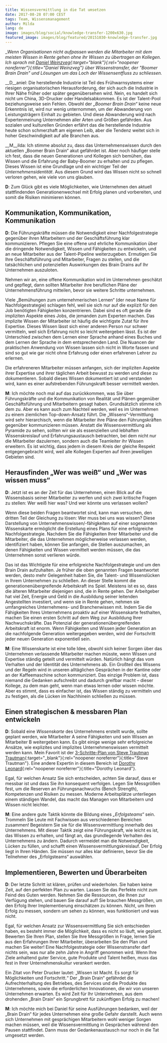 ```yaml
---
title: Wissensvermittlung in die Tat umsetzen
date: 2017-08-28 07:00 CEST
tags: Team, Wissensmanagement
author: Milda
lang: de
image: images/blog/social/knowledge-transfer-1200x630.jpg
featured_image: images/blog/featured/20151030-knowledge-transfer.jpg
---
```


__Wenn Organisationen nicht aufpassen werden die Mitarbeiter mit dem meisten Wissen in Rente gehen ohne ihr Wissen zu übertragen an Kollegen. Ich sprach mit [Daniel Weinzveg](http://www.dweinzveg.com/){:target="_blank"}{:rel="noopener noreferrer"}{:title="Daniel Weinzveg"} über Wissenstransfer, der "Boomer Brain Drain" und Lösungen um das Loch der Wissensentfluss zu schliessen.__

__D__aniel: Die herstellende Industrie ist Teil des Frühwarnsystems einer riesigen organisatorischen Herausforderung, der sich auch die Industrie in Ihrer Nähe früher oder später gegenübersehen wird. Nein, es handelt sich nicht um China, 3D-Drucker oder Handelsabkommen. Es ist der Talent-Pool beziehungsweise sein Fehlen. Obwohl der *„Boomer Brain Drain“* keine neue Erkenntnis ist, wird nur wenig unternommen, um der Abwanderung von Leistungsträgern Einhalt zu gebieten. Und diese Abwanderung wird nach Expertenmeinung Unternehmen aller Arten und Größen gefährden. Aus sozialen und kulturellen Gründen erfährt das die herstellende Industrie heute schon schmerzhaft am eigenen Leib, aber die Tendenz weitet sich in hoher Geschwindigkeit auf alle Branchen aus.

__M__ilda: Ich stimme absolut zu, dass das Unternehmenswissen durch den aktuellen „Boomer Brain Drain“ akut gefährdet ist. Aber noch häufiger stelle ich fest, dass die neuen Generationen und Kollegen sich bemühen, das Wissen und die Erfahrung der Baby-Boomer zu erhalten und zu pflegen. Dieses Wissen ist eine Grundlage und ein wichtiger Teil der *Unternehmensidentität*. Aus diesem Grund wird das Wissen nicht so schnell verloren gehen, wie viele von uns glauben.  

__D__: Zum Glück gibt es viele Möglichkeiten, wie Unternehmen den aktuell stattfindenden Generationenwechsel mit Erfolg planen und vorbereiten, und somit die Risiken minimieren können.

## Kommunikation, Kommunikation, Kommunikation

__D__: Die Führungskräfte müssen die Notwendigkeit einer Nachfolgestrategie gegenüber ihren Mitarbeitern und der Geschäftsführung klar kommunizieren. Pflegen Sie eine offene und ehrliche Kommunikation über die dringende Notwendigkeit, Wissen und Fähigkeiten zu entwickeln, und an neue Mitarbeiter aus der Talent-Pipeline weiterzugeben. Ermutigen Sie Ihre Geschäftsführung und Mitarbeiter, Fragen zu stellen, und die tatsächlichen und potenziellen Auswirkungen des Brain Drains auf Ihr Unternehmen auszuloten.

Nehmen wir an, eine offene Kommunikation wird im Unternehmen geschätzt und gepflegt, dann sollten Mitarbeiter ihre beruflichen Pläne der Unternehmensführung mitteilen, bevor sie weitere Schritte unternehmen.

Viele „Bemühungen zum unternehmerischen Lernen“ (der neue Name für Nachfolgestrategie) schlagen fehl, weil sie sich nur auf die explizit für den Job benötigten Fähigkeiten konzentrieren. Dabei sind es oft gerade die impliziten Aspekte eines Jobs, die jemanden zum Experten machen. Das implizite Wissen der Mitarbeiter ist häufig die wichtigste Zutat für ihre Expertise. Dieses Wissen lässt sich einer anderen Person nur schwer vermitteln, weil sich Erfahrung nicht so leicht weitergeben lässt. Es ist der Unterschied zwischen dem Lernen einer Sprache anhand eines Buches und dem Lernen der Sprache in dem entsprechenden Land. Die Nuancen der praktischen Anwendung von Wissen lassen sich nicht in Worte fassen und sind so gut wie gar nicht ohne Erfahrung oder einen erfahrenen Lehrer zu erlernen.

Die erfahreneren Mitarbeiter müssen anfangen, sich der impliziten Aspekte ihrer Expertise und ihrer täglichen Arbeit bewusst zu werden und diese zu dokumentieren. Sobald dieses Wissen dokumentiert ist und verstanden wird, kann es einer aufstrebenden Führungskraft besser vermittelt werden.

__M__: Ich möchte noch mal auf das zurückkommen, was Sie über Führungskräfte und die Kommunikation von Realität und Plänen gegenüber Geschäftsführung und Mitarbeitern gesagt haben. Grundsätzlich stimme ich dem zu. Aber es kann auch zum Nachteil werden, weil es im Unternehmen zu einem ziemlichen Top-down-Ansatz führt. Die „Wissens“-Vermittlung wird sehr hierarchisch, wenn die Mitarbeiter ihre Pläne den Führungskräften gegenüber kommunizieren müssen. Anstatt die Wissensvermittlung als Pyramide zu sehen, sollten wir sie als essenziellen und lebhaften Wissenskreislauf und Erfahrungsaustausch betrachten, bei dem nicht nur die Mitarbeiter dazulernen, sondern auch die Teamleiter ihr Wissen erweitern. Es ist wichtig, dass jedem in diesem Kreis der gleiche Respekt entgegengebracht wird, weil alle Kollegen Experten auf ihren jeweiligen Gebieten sind.

## Herausfinden „Wer was weiß“ und „Wer was wissen muss“

__D__: Jetzt ist es an der Zeit für das Unternehmen, einen Blick auf die Wissensbasis seiner Mitarbeiter zu werfen und sich zwei kritische Fragen zu stellen: Wer weiß hier was? Und wer könnte uns verlassen wollen?

Wenn diese beiden Fragen beantwortet sind, kann man versuchen, den dritten Teil der Gleichung zu lösen: Wer muss bei uns was wissen? Diese Darstellung von Unternehmenswissen/-fähigkeiten auf einer sogenannten Wissenskarte ermöglicht die Erstellung eines Plans für eine erfolgreiche Nachfolgestrategie. Nachdem Sie die Fähigkeiten Ihrer Mitarbeiter und die Mitarbeiter, die das Unternehmen möglicherweise verlassen werden, identifiziert haben, können Sie anfangen, die Stellen auszumachen, an denen Fähigkeiten und Wissen vermittelt werden müssen, die das Unternehmen sonst verlieren würde.

Das ist das Wichtigste für eine erfolgreiche Nachfolgestrategie und um den Brain Drain aufzuhalten. Je früher die oben genannten Fragen beantwortet werden, desto mehr Gelegenheit haben Sie, die Talent- und Wissenslücken in Ihrem Unternehmen zu schließen. An dieser Stelle kommt die generationenübergreifende Arbeitskraft ins Spiel. Meistens ist es so, dass die älteren Mitarbeiter diejenigen sind, die in Rente gehen. Der Arbeitgeber hat viel Zeit, Energie und Geld in die Ausbildung seiner leitenden Angestellten investiert, und wenn sie in Rente gehen, nehmen sie umfangreiches Unternehmens- und Branchenwissen mit. Indem Sie die Fähigkeiten Ihres Unternehmens proaktiv auf einer Wissenskarte festhalten, machen Sie einen ersten Schritt auf dem Weg zur Ausbildung Ihrer Nachwuchskräfte. Das Potenzial der generationenübergreifenden Arbeitskraft ist enorm. Wenn Fähigkeiten und Wissen jeder Generation an die nachfolgende Generation weitergegeben werden, wird der Fortschritt jeder neuen Generation exponentiell sein.

__M__: Eine Wissenskarte ist eine tolle Idee, obwohl sich keiner Sorgen über das Unternehmen verlassende Mitarbeiter machen müsste, wenn Wissen und Expertise ständig geteilt und vermittelt würden. Natürlich hängt das vom Verhalten und der Identität des Unternehmens ab. Ein Großteil des Wissens und der Regeln wird in unseren alltäglichen Gesprächen in der Kantine oder an der Kaffeemaschine schon kommuniziert. Das einzige Problem ist, dass niemand die Gedanken aufschreibt und dadurch greifbar macht – dieser Kollege, zu dem man geht, wenn man etwas lernen oder wissen möchte. Aber es stimmt, dass es einfacher ist, das Wissen ständig zu vermitteln und zu festigen, als die Lücken im Nachhinein schließen zu müssen.

## Einen strategischen & messbaren Plan entwickeln

__D__: Sobald eine *Wissenskarte* des Unternehmens erstellt wurde, sollte geplant werden, wie Mitarbeiter A seine Fähigkeiten und sein Wissen an Mitarbeiter B weitergeben kann. Es gibt einige wenige sehr erfolgreiche Ansätze, wie explizites und implizites Unternehmenswissen vermittelt werden kann. Mein Favorit ist der [3-Schritte-Plan von Steve Trautman Trautman](http://stevetrautman.com/3-step-solution/){:target="_blank"}{:rel="noopener noreferrer"}{:title="Steve Trautman"}. Eine andere Expertin in diesem Bereich ist [Dorothy Leonard](http://www.leonardbartongroup.com/html/team/LBG_Team_Dorothy_01.html){:rel="noopener noreferrer"}{:title="Dorothy Leonard"}.

Egal, für welchen Ansatz Sie sich entscheiden, achten Sie darauf, dass er messbar ist und dass Sie ihn konsequent verfolgen. Legen Sie Messgrößen fest, um die Reserven an Führungsnachwuchs (Bench Strength), Kompetenzen und Risiken zu messen. Moderne Arbeitsplätze unterliegen einem ständigen Wandel, das macht das Managen von Mitarbeitern und Wissen nicht leichter.

__M__: Eine andere gute Taktik könnte die Bildung eines *„Erfolgsteams“* sein. Trommeln Sie Leute mit Fachwissen aus verschiedenen Bereichen zusammen! Begeistern Sie sie für die Wissensvermittlung innerhalb des Unternehmens. Mit dieser Taktik zeigt eine Führungskraft, wie leicht es ist, das Wissen zu erhalten, und fängt an, das grundlegende Verhalten des Unternehmens zu ändern. Dadurch vermeidet man die Notwendigkeit, Lücken zu füllen, und schafft einen Wissensvermittlungskreislauf. Der Erfolg liegt in Ihren Händen. Sie müssen nur alles klar definieren, bevor Sie die Teilnehmer des „Erfolgsteams“ auswählen.

## Implementieren, Bewerten und Überarbeiten

__D__: Der letzte Schritt ist klären, prüfen und wiederholen. Sie haben keine Zeit, auf den perfekten Plan zu warten. Lassen Sie das Perfekte nicht zum Feind des Guten werden. Nehmen Sie die Ressourcen, die Ihnen zur Verfügung stehen, und bauen Sie darauf auf! Sie brauchen Messgrößen, um den Erfolg Ihrer Implementierung einschätzen zu können. Nicht, um Ihren Erfolg zu messen, sondern um sehen zu können, was funktioniert und was nicht.

Egal, für welchen Ansatz zur Wissensvermittlung Sie sich entschieden haben, es besteht immer die Möglichkeit, dass es nicht so läuft, wie geplant. Bewerten Sie Ihren Plan, stellen Sie Ihre Messgrößen in Frage, lernen Sie aus den Erfahrungen Ihrer Mitarbeiter, überarbeiten Sie den Plan und machen Sie weiter! Eine Nachfolgestrategie oder Wissenstransfer darf nichts sein, was nur alle zehn Jahre in Angriff genommen wird. Wenn Ihre Ziele anhaltend guter Service, gute Produkte und Talent heißen, muss das fest in Ihrer Unternehmenskultur verankert werden.

Ein Zitat von Peter Drucker lautet: „Wissen ist Macht. Es sorgt für Möglichkeiten und Fortschritt.“ Der „Brain Drain“ gefährdet die Aufrechterhaltung des Betriebes, des Services und die Produkte des Unternehmens, sowie die erforderlichen Innovationen, die wir von unseren Unternehmen erwarten. Es wird Zeit für Ihr Unternehmen, aus dem drohenden „Brain Drain“ ein Sprungbrett für zukünftigen Erfolg zu machen!

__M__: Ich möchte mich bei Daniel für seine Ausführungen bedanken, weil der „Brain Drain“ für jedes Unternehmen eine große Gefahr darstellt. Auch wenn sich Unternehmen mit gesprächigen Mitarbeitern wohl weniger Sorgen machen müssen, weil die Wissensvermittlung in Gesprächen während den Pausen stattfindet. Dann muss der Gedankenaustausch nur noch in die Tat umgesetzt werden.
